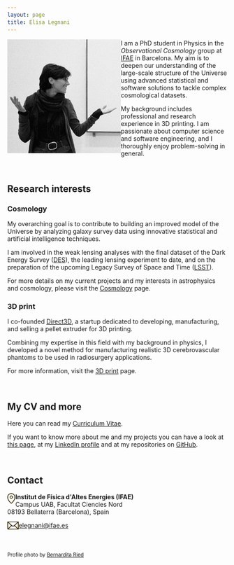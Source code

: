 ```yaml
---
layout: page
title: Elisa Legnani
---
```


<img class="circular-img" align="left" width=260 src="assets/img/me_23_2.jpg"/>

I am a PhD student in Physics in the *Observational Cosmology* group at [IFAE](https://www.ifae.es/) in Barcelona. My aim is to deepen our understanding of the large-scale structure of the Universe using advanced statistical and software solutions to tackle complex cosmological datasets.

My background includes professional and research experience in 3D printing. I am passionate about computer science and software engineering, and I thoroughly enjoy problem-solving in general.

<br>

## Research interests

### Cosmology

My overarching goal is to contribute to building an improved model of the Universe by analyzing galaxy survey data using innovative statistical and artificial intelligence techniques.

I am involved in the weak lensing analyses with the final dataset of the Dark Energy Survey ([DES](https://www.darkenergysurvey.org/)), the leading lensing experiment to date, and on the preparation of the upcoming Legacy Survey of Space and Time ([LSST](https://lsstdesc.org/)).

For more details on my current projects and my interests in astrophysics and cosmology, please visit the [Cosmology](https://elisalegnani.github.io/cosmology) page.

### 3D print

I co-founded [Direct3D](https://www.direct3d.it/), a startup dedicated to developing, manufacturing, and selling a pellet extruder for 3D printing.

Combining my expertise in this field with my background in physics, I developed a novel method for manufacturing realistic 3D cerebrovascular phantoms to be used in radiosurgery applications.

For more information, visit the [3D print](https://elisalegnani.github.io//3dprint) page.

<br>

## My CV and more

Here you can read my [Curriculum Vitae](https://drive.google.com/file/d/1hqm60XJ0-QDLmXFYZ1klpW1z_U_48r6b/view?usp=sharing).

If you want to know more about me and my projects you can have a look at [this page](https://elisalegnani.github.io/aboutme), at my [LinkedIn profile](https://www.linkedin.com/in/elisa-legnani-32590819b/) and at my repositories on [GitHub](https://github.com/ElisaLegnani).

<br>

## Contact

<img class="thumbnail-img" align="left" height=24 src="/assets/img/img_location.png"/> **Institut de Física d'Altes Energies (IFAE)** <br>
Campus UAB, Facultat Ciencies Nord <br>
08193 Bellaterra (Barcelona), Spain

<img class="thumbnail-img" align="left" height=18 src="/assets/img/img_mail.png"/> [elegnani@ifae.es](mailto:elegnani@ifae.es)

<!---* <img class="thumbnail-img" align="left" height=18 src="/assets/img/img_mail.png"/> [elegnani97@gmail.com](mailto:elegnani97@gmail.com)  *--->

<br>

<sub> Profile photo by [Bernardita Ried](https://sites.google.com/view/bernarditaried) <sub/>


<!---* I'll also try to keep the [Blog](https://elisalegnani.github.io/blog) page updated with some more random stuff I do. *--->
